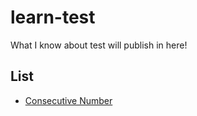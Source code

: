 # learn-test
What I know about test will publish in here!


List
---------------
* [Consecutive Number](consecutive_number/README.md)